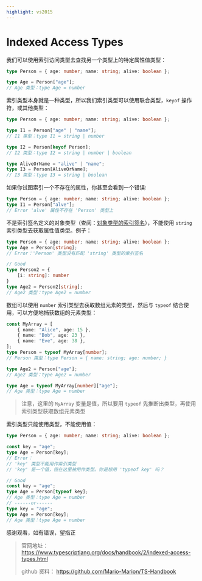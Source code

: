 ```yaml
---
highlight: vs2015
---
```

# Indexed Access Types
我们可以使用索引访问类型去查找另一个类型上的特定属性值类型：
```ts
type Person = { age: number; name: string; alive: boolean };

type Age = Person["age"];
// Age 类型：type Age = number
```
索引类型本身就是一种类型，所以我们索引类型可以使用联合类型，`keyof` 操作符，或其他类型：
```ts
type Person = { age: number; name: string; alive: boolean };

type I1 = Person["age" | "name"];
// I1 类型：type I1 = string | number

type I2 = Person[keyof Person];
// I2 类型：type I2 = string | number | boolean

type AliveOrName = "alive" | "name";
type I3 = Person[AliveOrName];
// I3 类型：type I3 = string | boolean
```
如果你试图索引一个不存在的属性，你甚至会看到一个错误:
```ts
type Person = { age: number; name: string; alive: boolean };
type I1 = Person["alve"];
// Error 'alve' 属性不存在 'Person' 类型上
```
不是索引签名定义的对象类型（查阅：[对象类型的索引签名](https://www.typescriptlang.org/docs/handbook/2/objects.html#index-signatures)），不能使用 `string` 索引类型去获取属性值类型。例子：
```ts
type Person = { age: number; name: string; alive: boolean };
type Age = Person[string];
// Error：'Person' 类型没有匹配 'string' 类型的索引签名

// Good
type Person2 = {
    [i: string]: number
}
type Age2 = Person2[string];
// Age2 类型：type Age2 = number
```
数组可以使用 `number` 索引类型去获取数组元素的类型，然后与 `typeof` 结合使用，可以方便地捕获数组的元素类型：
```ts
const MyArray = [
    { name: "Alice", age: 15 },
    { name: "Bob", age: 23 },
    { name: "Eve", age: 38 },
];
type Person = typeof MyArray[number];
// Person 类型：type Person = { name: string; age: number; }

type Age2 = Person["age"];
// Age2 类型：type Age2 = number

type Age = typeof MyArray[number]["age"];
// Age 类型：type Age = number
```
> 注意，这里的 `MyArray` 变量是值，所以要用 `typeof` 先推断出类型，再使用索引类型获取数组元素类型


索引类型只能使用类型，不能使用值：
```ts
type Person = { age: number; name: string; alive: boolean };

const key = "age";
type Age = Person[key];
// Error：
// 'key' 类型不能用作索引类型
// 'key' 是一个值，但在这里被用作类型。你是想用 'typeof key' 吗？

// Good
const key = "age";
type Age = Person[typeof key];
// Age 类型：type Age = number
// ------or------
type key = "age";
type Age = Person[key];
// Age 类型：type Age = number
```



感谢观看，如有错误，望指正

>官网地址： <https://www.typescriptlang.org/docs/handbook/2/indexed-access-types.html>
>
>github 资料： <https://github.com/Mario-Marion/TS-Handbook>

